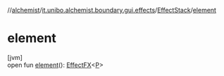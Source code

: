 //[alchemist](../../../index.md)/[it.unibo.alchemist.boundary.gui.effects](../index.md)/[EffectStack](index.md)/[element](element.md)

# element

[jvm]\
open fun [element](element.md)(): [EffectFX](../-effect-f-x/index.md)<[P](../../it.unibo.alchemist.boundary.interfaces/-draw-command/index.md)>
